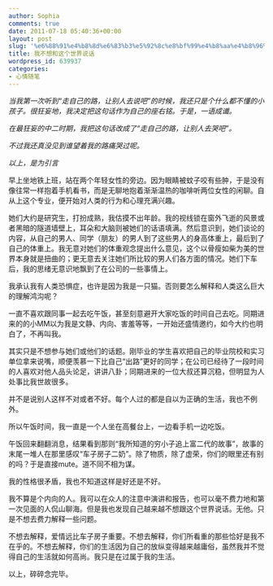 ```yaml
---
author: Sophia
comments: true
date: 2011-07-18 05:40:36+00:00
layout: post
slug: '%e6%88%91%e4%b8%8d%e6%83%b3%e5%92%8c%e8%bf%99%e4%b8%aa%e4%b8%96%e7%95%8c%e8%af%b4%e8%af%9d'
title: 我不想和这个世界说话
wordpress_id: 639937
categories:
- 心情随笔
---
```


_当我第一次听到“走自己的路，让别人去说吧”的时候，我还只是个什么都不懂的小孩子。很狂妄地，我决定把这句话作为自己的座右铭。于是，一语成谶。_

_在最狂妄的中二时期，我把这句话改成了“走自己的路，让别人去哭吧”。_

_不过我还真没见到谁望着我的路痛哭过呢。_

_以上，是为引言_

早上坐地铁上班，站在两个年轻女性的旁边。因为眼睛被蚊子咬有些肿，于是没有像往常一样抱着手机看书，而是无聊地抱着渐渐温热的咖啡听两位女性的闲聊。自从上这个专业，便开始对人类的行为和心理充满兴趣。

她们大约是研究生，打扮成熟，我估摸不出年龄。我的视线锁在窗外飞逝的风景或者黑暗的隧道墙壁上，耳朵和大脑则被她们的话语填满。然后意识到，她们谈论的内容，从自己的男人、同学（朋友）的男人到了这些男人的身高体重上，最后到了自己的体重上。我无意对她们的体重观念提出什么意见，这个以骨瘦如柴为美的世界本身就是扭曲的；更无意去关注她们所比较的男人们各方面的情况。她们下车后，我的思绪无意识地飘到了在公司的一些事情上。



我承认我有人类恐惧症，也许是因为我是一只猫。否则要怎么解释和人类这么巨大的理解鸿沟呢？

一直不喜欢跟同事一起去吃午饭，甚至刻意避开大家吃饭的时间自己去吃。同期进来的的小MM以为我是文静、内向、害羞等等，一开始还盛情邀约，如今大约也明白了，不再叫我。

其实只是不想参与她们或他们的话题。刚毕业的学生喜欢把自己的毕业院校和实习单位拿来说嘴，顺便羡慕一下比自己“出路”更好的同学；在公司已经待了一段时间的人喜欢对他人品头论足，讲讲八卦；同期进来的一位大叔还算沉稳，但明显为人处事比我世故很多。

并不是说别人这样不对或者不好。每个人过的都是自以为正确的生活，我也不例外。

所以午饭时间，我一直是一个人坐在高餐台上，一边看手机一边吃饭。

午饭回来翻翻消息，结果看到那则“我所知道的穷小子追上富二代的故事”，故事的末尾一堆人在那里感叹“车子房子二奶”。除了物质，除了虚荣，你们的眼里还有别的吗？于是直接mute。道不同不相为谋。



我的性格很矛盾，我也不知道这样是好还是不好。

我不算是个内向的人。我可以在众人的注意中演讲和报告，也可以毫不费力地和第一次见面的人侃山聊海。但是我也发现自己越来越不想跟这个世界说话。无他。只是不想去费力解释一些问题。

不想去解释，爱情远比车子房子重要。不想去解释，你们所看重的那些恰好是我不在乎的。不想去解释，你们的生活因为自己的放纵变得越来越庸俗，虽然我并不觉得自己的生活就如何高尚。我只是在过属于我的生活。



以上，碎碎念完毕。
